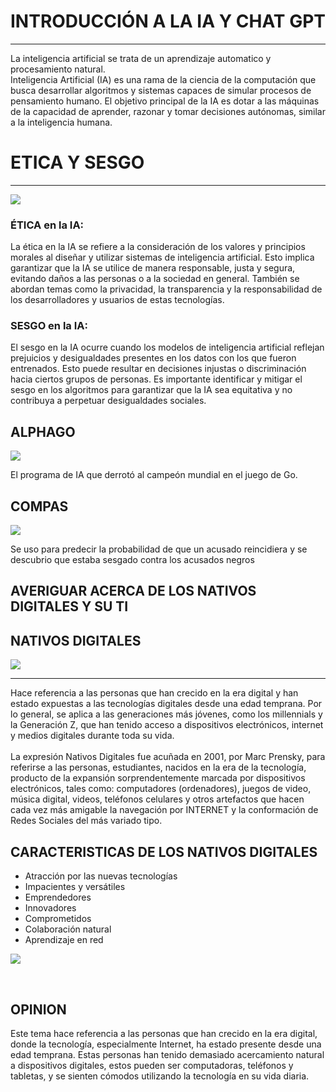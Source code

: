 <h1>INTRODUCCIÓN A LA IA Y CHAT GPT</h1>
<hr>
<p>
La inteligencia artificial se trata de un aprendizaje automatico y procesamiento natural. <br> Inteligencia Artificial (IA) es una rama de la ciencia de la computación que busca desarrollar algoritmos y sistemas capaces de simular procesos de pensamiento humano. El objetivo principal de la IA es dotar a las máquinas de la capacidad de aprender, razonar y tomar decisiones autónomas, similar a la inteligencia humana.
</p>

<h1>ETICA Y SESGO</h1>
<hr>

![](https://dplnews.com/wp-content/uploads/2019/02/dpl_inteligencia-artificial_jb050219.jpg)
<h3>ÉTICA en la IA: </h3>


<p>
 La ética en la IA se refiere a la consideración de los valores y principios morales al diseñar y utilizar sistemas de inteligencia artificial. Esto implica garantizar que la IA se utilice de manera responsable, justa y segura, evitando daños a las personas o a la sociedad en general. También se abordan temas como la privacidad, la transparencia y la responsabilidad de los desarrolladores y usuarios de estas tecnologías.
 </p>
<h3>SESGO en la IA:</h3>
<p>
El sesgo en la IA ocurre cuando los modelos de inteligencia artificial reflejan prejuicios y desigualdades presentes en los datos con los que fueron entrenados. Esto puede resultar en decisiones injustas o discriminación hacia ciertos grupos de personas. Es importante identificar y mitigar el sesgo en los algoritmos para garantizar que la IA sea equitativa y no contribuya a perpetuar desigualdades sociales.
</p>

<h2>ALPHAGO</h2>

![](https://www.lavanguardia.com/files/og_thumbnail/uploads/2017/05/25/5fa3cd8cb2ba3.jpeg)

<p>
El programa de IA que derrotó al campeón mundial en el juego de Go.
</p>

<h2>COMPAS</h2>

![](https://media.licdn.com/dms/image/C4E12AQEHartVYlnuCA/article-cover_image-shrink_600_2000/0/1595937284582?e=2147483647&v=beta&t=-aBeEpoTuzSEUNBzXfSRx_X-AyBIs_fhYiMuacwpVF0)

<p>
Se uso para predecir la probabilidad de que un acusado reincidiera y se descubrio 
que estaba sesgado contra los acusados negros
</p>

<h2>AVERIGUAR ACERCA DE LOS NATIVOS DIGITALES Y SU TI</h2>
<h2>NATIVOS DIGITALES</h2>

![](https://www.marketeroslatam.com/wp-content/uploads/2016/08/nativos_digitales.jpg)

<hr>    
<p>
Hace referencia a las personas que han crecido en la era digital y han estado expuestas a las tecnologías digitales desde una edad temprana. Por lo general, se aplica a las generaciones más jóvenes, como los millennials y la Generación Z, que han tenido acceso a dispositivos electrónicos, internet y medios digitales durante toda su vida.
<br>
<br>
La expresión Nativos Digitales fue acuñada en 2001, por Marc Prensky, para referirse a las personas, estudiantes, nacidos en la era de la tecnología, producto de la expansión sorprendentemente marcada por dispositivos electrónicos, tales como: computadores (ordenadores), juegos de video, música digital, videos, teléfonos celulares y otros artefactos que hacen cada vez más amigable la navegación por INTERNET y la conformación de Redes Sociales del más variado tipo.
</p>

<h2>CARACTERISTICAS DE LOS NATIVOS DIGITALES</h2>
<ul>
    <li>Atracción por las nuevas tecnologías</li>
    <li>Impacientes y versátiles</li>
    <li>Emprendedores</li>
    <li>Innovadores</li>
    <li>Comprometidos</li>
    <li>Colaboración natural</li>
    <li>Aprendizaje en red</li>
</ul>

![](https://dresaulgarcia.files.wordpress.com/2014/05/nativosdigitales.jpg)


<br>
<h2>OPINION</h2>
<p>
Este tema hace referencia a las personas que han crecido en la era digital, donde la tecnología, especialmente Internet, ha estado presente desde una edad temprana. Estas personas han tenido demasiado acercamiento natural a dispositivos digitales, estos pueden ser computadoras, teléfonos y tabletas, y se sienten cómodos utilizando la tecnología en su vida diaria.
</p

